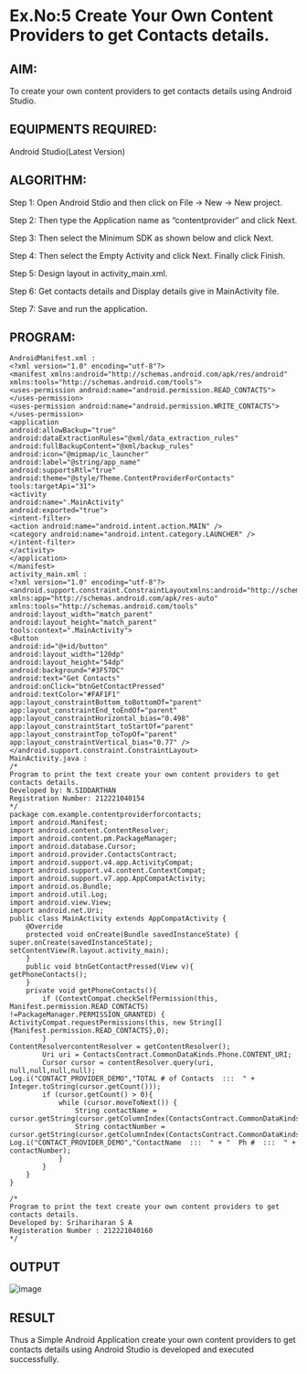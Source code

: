 
# Ex.No:5 Create Your Own Content Providers to get Contacts details.


## AIM:

To create your own content providers to get contacts details using Android Studio.

## EQUIPMENTS REQUIRED:

Android Studio(Latest Version)

## ALGORITHM:

Step 1: Open Android Stdio and then click on File -> New -> New project.

Step 2: Then type the Application name as “contentprovider″ and click Next. 

Step 3: Then select the Minimum SDK as shown below and click Next.

Step 4: Then select the Empty Activity and click Next. Finally click Finish.

Step 5: Design layout in activity_main.xml.

Step 6: Get contacts details and Display details give in MainActivity file.

Step 7: Save and run the application.

## PROGRAM:
```
AndroidManifest.xml :
<?xml version="1.0" encoding="utf-8"?>
<manifest xmlns:android="http://schemas.android.com/apk/res/android"
xmlns:tools="http://schemas.android.com/tools">
<uses-permission android:name="android.permission.READ_CONTACTS"></uses-permission>
<uses-permission android:name="android.permission.WRITE_CONTACTS"></uses-permission>
<application
android:allowBackup="true"
android:dataExtractionRules="@xml/data_extraction_rules"
android:fullBackupContent="@xml/backup_rules"
android:icon="@mipmap/ic_launcher"
android:label="@string/app_name"
android:supportsRtl="true"
android:theme="@style/Theme.ContentProviderForContacts"
tools:targetApi="31">
<activity
android:name=".MainActivity"
android:exported="true">
<intent-filter>
<action android:name="android.intent.action.MAIN" />
<category android:name="android.intent.category.LAUNCHER" />
</intent-filter>
</activity>
</application>
</manifest>
activity_main.xml :
<?xml version="1.0" encoding="utf-8"?>
<android.support.constraint.ConstraintLayoutxmlns:android="http://schemas.android.com/apk/res/android"
xmlns:app="http://schemas.android.com/apk/res-auto"
xmlns:tools="http://schemas.android.com/tools"
android:layout_width="match_parent"
android:layout_height="match_parent"
tools:context=".MainActivity">
<Button
android:id="@+id/button"
android:layout_width="120dp"
android:layout_height="54dp"
android:background="#3F57DC"
android:text="Get Contacts"
android:onClick="btnGetContactPressed"
android:textColor="#FAF1F1"
app:layout_constraintBottom_toBottomOf="parent"
app:layout_constraintEnd_toEndOf="parent"
app:layout_constraintHorizontal_bias="0.498"
app:layout_constraintStart_toStartOf="parent"
app:layout_constraintTop_toTopOf="parent"
app:layout_constraintVertical_bias="0.77" />
</android.support.constraint.ConstraintLayout>
MainActivity.java :
/*
Program to print the text create your own content providers to get contacts details.
Developed by: N.SIDDARTHAN
Registration Number: 212221040154
*/
package com.example.contentproviderforcontacts;
import android.Manifest;
import android.content.ContentResolver;
import android.content.pm.PackageManager;
import android.database.Cursor;
import android.provider.ContactsContract;
import android.support.v4.app.ActivityCompat;
import android.support.v4.content.ContextCompat;
import android.support.v7.app.AppCompatActivity;
import android.os.Bundle;
import android.util.Log;
import android.view.View;
import android.net.Uri;
public class MainActivity extends AppCompatActivity {
    @Override
    protected void onCreate(Bundle savedInstanceState) {
super.onCreate(savedInstanceState);
setContentView(R.layout.activity_main);
    }
    public void btnGetContactPressed(View v){
getPhoneContacts();
    }
    private void getPhoneContacts(){
        if (ContextCompat.checkSelfPermission(this, Manifest.permission.READ_CONTACTS)
!=PackageManager.PERMISSION_GRANTED) {
ActivityCompat.requestPermissions(this, new String[] {Manifest.permission.READ_CONTACTS},0);
        }
ContentResolvercontentResolver = getContentResolver();
        Uri uri = ContactsContract.CommonDataKinds.Phone.CONTENT_URI;
        Cursor cursor = contentResolver.query(uri, null,null,null,null);
Log.i("CONTACT_PROVIDER_DEMO","TOTAL # of Contacts  :::  " + Integer.toString(cursor.getCount()));
        if (cursor.getCount() > 0){
            while (cursor.moveToNext()) {
                String contactName = cursor.getString(cursor.getColumnIndex(ContactsContract.CommonDataKinds.Phone.DISPLAY_NAME));
                String contactNumber = cursor.getString(cursor.getColumnIndex(ContactsContract.CommonDataKinds.Phone.NUMBER));
Log.i("CONTACT_PROVIDER_DEMO","ContactName  :::  " + "  Ph #  :::  " + contactNumber);
            }
        }
    }
}

/*
Program to print the text create your own content providers to get contacts details.
Developed by: Srihariharan S A
Registeration Number : 212221040160
*/
```

## OUTPUT

![image](https://github.com/hariharan2383/Mobile-Application-Development/assets/117346668/54c139b6-70ad-4319-9a7e-30fdc4ee4e8c)



## RESULT
Thus a Simple Android Application create your own content providers to get contacts details using Android Studio is developed and executed successfully.
